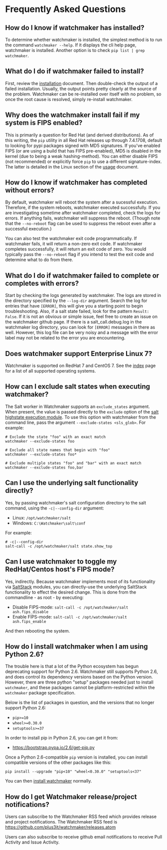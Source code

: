 # Frequently Asked Questions

## How do I know if watchmaker has installed?

To determine whether watchmaker is installed, the simplest method is to run the
command `watchmaker --help`. If it displays the cli help page, watchmaker is
installed. Another option is to check `pip list | grep watchmaker`.

## What do I do if watchmaker failed to install?

First, review the [installation](installation.html) document. Then double-check
the output of a failed installation. Usually, the output points pretty clearly
at the source of the problem. Watchmaker can be re-installed over itself with
no problem, so once the root cause is resolved, simply re-install watchmaker.

## Why does the watchmaker install fail if my system is FIPS enabled?

This is primarily a question for Red Hat (and derived distributions). As of this
writing, the `pip` utility in all Red Hat releases up through 7.4.1708, default
to looking for pypi packages signed with MD5 signatures. If you've enabled FIPS
(or are using a build that has FIPS pre-enabled), MD5 is disabled in the kernel
(due to being a weak hashing-method). You can either disable FIPS (not
recommended) or explicitly force `pip` to use a different signature-index. The
latter is detailed in the Linux section of the [usage](usage.html) document.

## How do I know if watchmaker has completed without errors?

By default, watchmaker will reboot the system after a sucessful execution.
Therefore, if the system reboots, watchmaker executed successfully. If you are
investigating sometime after watchmaker completed, check the logs for errors.
If anything fails, watchmaker will suppress the reboot. (Though note that the
`--no-reboot` flag can be used to suppress the reboot even after a successful
execution.)

You can also test the watchmaker exit code programmatically. If watchmaker
fails, it will return a non-zero exit code. If watchmaker completes
successfully, it will return an exit code of zero. You would typically pass the
`--no-reboot` flag if you intend to test the exit code and determine what to do
from there.

## What do I do if watchmaker failed to complete or completes with errors?

Start by checking the logs generated by watchmaker. The logs are stored in the
directory specified by the `--log-dir` argument. Search the log for entries
that have `[ERROR]`, this will give you a starting point to begin
troubleshooting. Also, if a salt state failed, look for the pattern
`Result: False`. If it is not an obvious or simple issue, feel free to create
an issue on the watchmaker github page. If there is a salt_call.debug.log in
the watchmaker log directory, you can look for `[ERROR]` messages in there as
well. However, this log file can be very noisy and a message with the error
label may not be related to the error you are encountering.

## Does watchmaker support Enterprise Linux 7?

Watchmaker is supported on RedHat 7 and CentOS 7. See the [index](index.html)
page for a list of all supported operating systems.

## How can I exclude salt states when executing watchmaker?

The Salt worker in Watchmaker supports an `exclude_states` argument. When
present, the value is passed directly to the `exclude` option of the
[salt highstate execution module](https://docs.saltstack.com/en/latest/ref/modules/all/salt.modules.state.html#salt.modules.state.highstate).
To use this option with watchmaker from the command line, pass the argument
`--exclude-states <sls_glob>`. For example:

```
# Exclude the state "foo" with an exact match
watchmaker --exclude-states foo

# Exclude all state names that begin with "foo"
watchmaker --exclude-states foo*

# Exclude multiple states "foo" and "bar" with an exact match
watchmaker --exclude-states foo,bar
```

## Can I use the underlying salt functionality directly?

Yes, by passing watchmaker's salt configuration directory to the salt command,
using the `-c|--config-dir` argument:

*   Linux: `/opt/watchmaker/salt`
*   Windows: `C:\Watchmaker\salt\conf`

For example:

```
# -c|--config-dir
salt-call -c /opt/watchmaker/salt state.show_top
```

## Can I use watchmaker to toggle my RedHat/Centos host's FIPS mode?

Yes, indirectly. Because watchmaker implements most of its functionality via
[SaltStack](https://saltstack.com) modules, you can directly-use the underlying
SaltStack functionality to effect the desired change. This is done from the
commandline - as root - by executing:

*   Disable FIPS-mode: `salt-call -c /opt/watchmaker/salt ash.fips_disable`
*   Enable FIPS-mode: `salt-call -c /opt/watchmaker/salt ash.fips_enable`

And then rebooting the system.

## How do I install watchmaker when I am using Python 2.6?

The trouble here is that a lot of the Python ecosystem has begun deprecating
support for Python 2.6. Watchmaker still supports Python 2.6, and does control
its dependency versions based on the Python version. However, there are three
python "setup" packages needed just to install ``watchmaker``, and these
packages cannot be platform-restricted within the ``watchmaker`` package
specification.

Below is the list of packages in question, and the versions that no longer
support Python 2.6:

*   ``pip>=10``
*   ``wheel>=0.30.0``
*   ``setuptools>=37``

In order to install pip in Python 2.6, you can get it from:

*   <https://bootstrap.pypa.io/2.6/get-pip.py>

Once a Python 2.6-compatible ``pip`` version is installed, you can install
compatible versions of the other packages like this:

```
pip install --upgrade "pip<10" "wheel<0.30.0" "setuptools<37"
```

You can then [install watchmaker](installation.html) normally.

## How do I get Watchmaker release/project notifications?

Users can subscribe to the Watchmaker RSS feed which provides release and project notifications.  The Watchmaker RSS feed is <https://github.com/plus3it/watchmaker/releases.atom>

Users can also subscribe to receive github email notifications to receive Pull Activity and Issue Activity. 
